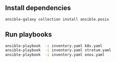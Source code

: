 ## Install dependencies
```bash
ansible-galaxy collection install ansible.posix
```

## Run playbooks

```bash
ansible-playbook  -i inventory.yaml k8s.yaml
ansible-playbook  -i inventory.yaml stratum.yaml
ansible-playbook  -i inventory.yaml onos.yaml
```